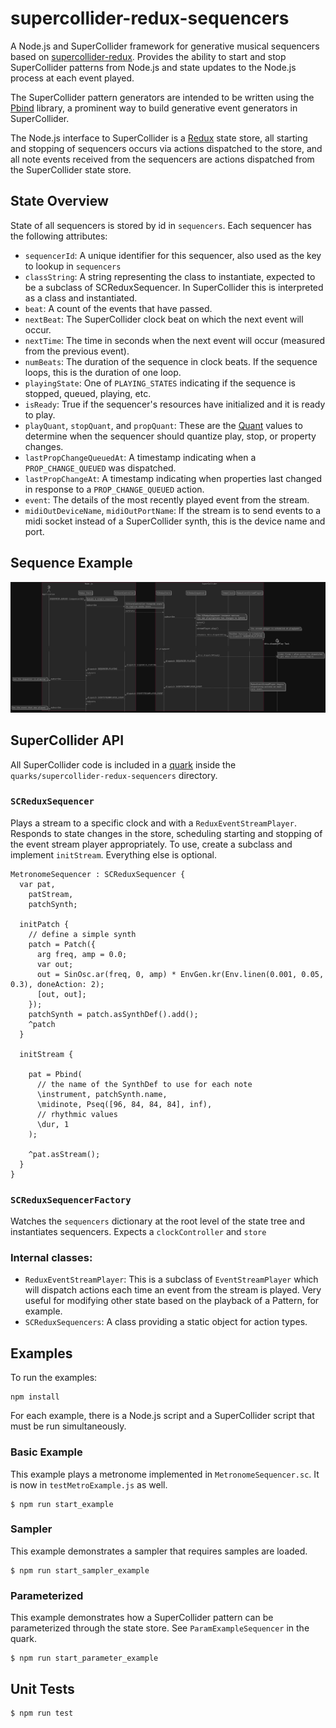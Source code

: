 # supercollider-redux-sequencers
A Node.js and SuperCollider framework for generative musical sequencers based on [supercollider-redux](https://github.com/colinsullivan/supercollider-redux).  Provides the ability to start and stop SuperCollider patterns from Node.js and state updates to the Node.js process at each event played.

The SuperCollider pattern generators are intended to be written using the [Pbind](http://doc.sccode.org/Tutorials/A-Practical-Guide/PG_03_What_Is_Pbind.html) library, a prominent way to build generative event generators in SuperCollider.

The Node.js interface to SuperCollider is a [Redux](https://redux.js.org/) state store, all starting and stopping of sequencers occurs via actions dispatched to the store, and all note events received from the sequencers are actions dispatched from the SuperCollider state store.

## State Overview

State of all sequencers is stored by id in `sequencers`.  Each sequencer has the following attributes:

* `sequencerId`: A unique identifier for this sequencer, also used as the key to lookup in `sequencers`
* `classString`: A string representing the class to instantiate, expected to be a subclass of SCReduxSequencer.  In SuperCollider this is interpreted as a class and instantiated.
* `beat`: A count of the events that have passed.
* `nextBeat`: The SuperCollider clock beat on which the next event will occur.
* `nextTime`: The time in seconds when the next event will occur (measured from the previous event).
* `numBeats`: The duration of the sequence in clock beats.  If the sequence loops, this is the duration of one loop.
* `playingState`: One of `PLAYING_STATES` indicating if the sequence is stopped, queued, playing, etc.
* `isReady`: True if the sequencer's resources have initialized and it is ready to play.
* `playQuant`, `stopQuant`, and `propQuant`: These are the [Quant](http://doc.sccode.org/Classes/Quant.html) values to determine when the sequencer should quantize play, stop, or property changes. 
* `lastPropChangeQueuedAt`: A timestamp indicating when a `PROP_CHANGE_QUEUED` was dispatched.
* `lastPropChangeAt`: A timestamp indicating when properties last changed in response to a `PROP_CHANGE_QUEUED` action.
* `event`: The details of the most recently played event from the stream.
* `midiOutDeviceName`, `midiOutPortName`: If the stream is to send events to a midi socket instead of a SuperCollider synth, this is the device name and port.

## Sequence Example

![docs/queue_sequence_diagram.png](docs/queue_sequence_diagram.png "Diagram of sequencer queueing and starting to play")

## SuperCollider API
All SuperCollider code is included in a [quark](http://doc.sccode.org/Guides/UsingQuarks.html) inside the `quarks/supercollider-redux-sequencers` directory.

### `SCReduxSequencer`
Plays a stream to a specific clock and with a `ReduxEventStreamPlayer`.  Responds to state changes in the store, scheduling starting and stopping of the event stream player appropriately.  To use, create a subclass and implement `initStream`.  Everything else is optional.

```supercollider
MetronomeSequencer : SCReduxSequencer {
  var pat,
    patStream,
    patchSynth;

  initPatch {
    // define a simple synth
    patch = Patch({
      arg freq, amp = 0.0;
      var out;
      out = SinOsc.ar(freq, 0, amp) * EnvGen.kr(Env.linen(0.001, 0.05, 0.3), doneAction: 2);
      [out, out];
    });
    patchSynth = patch.asSynthDef().add();
    ^patch
  }

  initStream {

    pat = Pbind(
      // the name of the SynthDef to use for each note
      \instrument, patchSynth.name,
      \midinote, Pseq([96, 84, 84, 84], inf),
      // rhythmic values
      \dur, 1
    );

    ^pat.asStream();
  }
}
```

### `SCReduxSequencerFactory`
Watches the `sequencers` dictionary at the root level of the state tree and instantiates sequencers.  Expects a `clockController` and `store`

### Internal classes:

* `ReduxEventStreamPlayer`: This is a subclass of `EventStreamPlayer` which will dispatch actions each time an event from the stream is played.  Very useful for modifying other state based on the playback of a Pattern, for example.
* `SCReduxSequencers`: A class providing a static object for action types.

## Examples

To run the examples:

    npm install

For each example, there is a Node.js script and a SuperCollider script that must be run simultaneously.

### Basic Example
This example plays a metronome implemented in `MetronomeSequencer.sc`.  It is now in `testMetroExample.js` as well.

    $ npm run start_example

### Sampler
This example demonstrates a sampler that requires samples are loaded.

    $ npm run start_sampler_example

### Parameterized
This example demonstrates how a SuperCollider pattern can be parameterized through the state store.  See `ParamExampleSequencer` in the quark.

    $ npm run start_parameter_example

## Unit Tests

    $ npm run test
